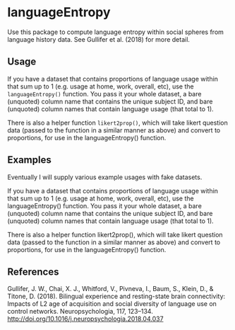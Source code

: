 languageEntropy
===============

Use this package to compute language entropy within social spheres from language history data. See Gullifer et al. (2018) for more detail.

Usage
-----

If you have a dataset that contains proportions of language usage within that sum up to 1 (e.g. usage at home, work, overall, etc), use the `languageEntropy()` function. You pass it your whole dataset, a bare (unquoted) column name that contains the unique subject ID, and bare (unquoted) column names that contain language usage (that total to 1). 

There is also a helper function `likert2prop()`, which will take likert question data (passed to the function in a similar manner as above) and convert to proportions, for use in the languageEntropy() function.

Examples
--------

Eventually I will supply various example usages with fake datasets. 

If you have a dataset that contains proportions of language usage within that sum up to 1 (e.g. usage at home, work, overall, etc), use the languageEntropy() function. You pass it your whole dataset, a bare (unquoted) column name that contains the unique subject ID, and bare (unquoted) column names that contain language usage (that total to 1). 

There is also a helper function likert2prop(), which will take likert question data (passed to the function in a similar manner as above) and convert to proportions, for use in the languageEntropy() function.


References
----------
Gullifer, J. W., Chai, X. J., Whitford, V., Pivneva, I., Baum, S., Klein, D., & Titone, D. (2018). Bilingual experience and resting-state brain connectivity: Impacts of L2 age of acquisition and social diversity of language use on control networks. Neuropsychologia, 117, 123–134. http://doi.org/10.1016/j.neuropsychologia.2018.04.037

